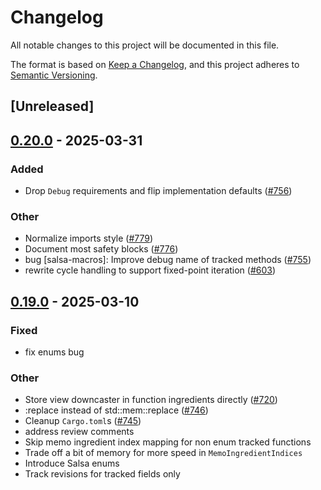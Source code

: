 # Changelog

All notable changes to this project will be documented in this file.

The format is based on [Keep a Changelog](https://keepachangelog.com/en/1.0.0/),
and this project adheres to [Semantic Versioning](https://semver.org/spec/v2.0.0.html).

## [Unreleased]

## [0.20.0](https://github.com/OLUWAMUYIWA/salsa/compare/salsa-macros-v0.19.0...salsa-macros-v0.20.0) - 2025-03-31

### Added

- Drop `Debug` requirements and flip implementation defaults ([#756](https://github.com/OLUWAMUYIWA/salsa/pull/756))

### Other

- Normalize imports style ([#779](https://github.com/OLUWAMUYIWA/salsa/pull/779))
- Document most safety blocks ([#776](https://github.com/OLUWAMUYIWA/salsa/pull/776))
- bug [salsa-macros]: Improve debug name of tracked methods ([#755](https://github.com/OLUWAMUYIWA/salsa/pull/755))
- rewrite cycle handling to support fixed-point iteration ([#603](https://github.com/OLUWAMUYIWA/salsa/pull/603))

## [0.19.0](https://github.com/salsa-rs/salsa/compare/salsa-macros-v0.18.0...salsa-macros-v0.19.0) - 2025-03-10

### Fixed

- fix enums bug

### Other

- Store view downcaster in function ingredients directly ([#720](https://github.com/salsa-rs/salsa/pull/720))
- :replace instead of std::mem::replace ([#746](https://github.com/salsa-rs/salsa/pull/746))
- Cleanup `Cargo.toml`s ([#745](https://github.com/salsa-rs/salsa/pull/745))
- address review comments
- Skip memo ingredient index mapping for non enum tracked functions
- Trade off a bit of memory for more speed in `MemoIngredientIndices`
- Introduce Salsa enums
- Track revisions for tracked fields only

